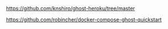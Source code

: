 https://github.com/knshiro/ghost-heroku/tree/master

https://github.com/robincher/docker-compose-ghost-quickstart
